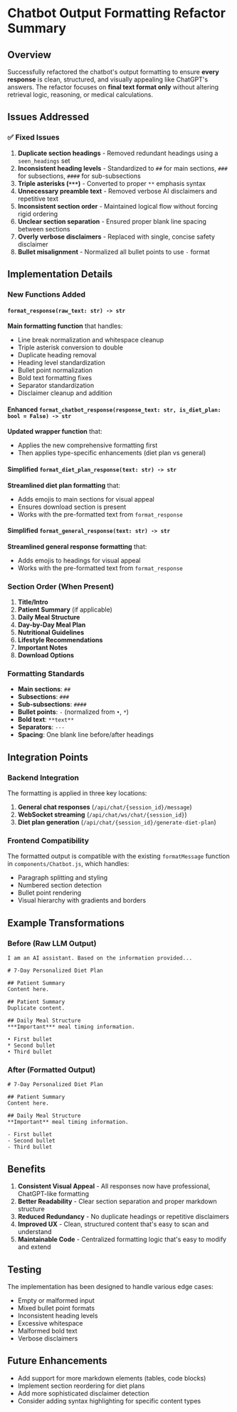 # Chatbot Output Formatting Refactor Summary

## Overview
Successfully refactored the chatbot's output formatting to ensure **every response** is clean, structured, and visually appealing like ChatGPT's answers. The refactor focuses on **final text format only** without altering retrieval logic, reasoning, or medical calculations.

## Issues Addressed

### ✅ Fixed Issues
1. **Duplicate section headings** - Removed redundant headings using a `seen_headings` set
2. **Inconsistent heading levels** - Standardized to `##` for main sections, `###` for subsections, `####` for sub-subsections
3. **Triple asterisks (`***`)** - Converted to proper `**` emphasis syntax
4. **Unnecessary preamble text** - Removed verbose AI disclaimers and repetitive text
5. **Inconsistent section order** - Maintained logical flow without forcing rigid ordering
6. **Unclear section separation** - Ensured proper blank line spacing between sections
7. **Overly verbose disclaimers** - Replaced with single, concise safety disclaimer
8. **Bullet misalignment** - Normalized all bullet points to use `-` format

## Implementation Details

### New Functions Added

#### `format_response(raw_text: str) -> str`
**Main formatting function** that handles:
- Line break normalization and whitespace cleanup
- Triple asterisk conversion to double
- Duplicate heading removal
- Heading level standardization
- Bullet point normalization
- Bold text formatting fixes
- Separator standardization
- Disclaimer cleanup and addition

#### Enhanced `format_chatbot_response(response_text: str, is_diet_plan: bool = False) -> str`
**Updated wrapper function** that:
- Applies the new comprehensive formatting first
- Then applies type-specific enhancements (diet plan vs general)

#### Simplified `format_diet_plan_response(text: str) -> str`
**Streamlined diet plan formatting** that:
- Adds emojis to main sections for visual appeal
- Ensures download section is present
- Works with the pre-formatted text from `format_response`

#### Simplified `format_general_response(text: str) -> str`
**Streamlined general response formatting** that:
- Adds emojis to headings for visual appeal
- Works with the pre-formatted text from `format_response`

### Section Order (When Present)
1. **Title/Intro**
2. **Patient Summary** (if applicable)
3. **Daily Meal Structure**
4. **Day-by-Day Meal Plan**
5. **Nutritional Guidelines**
6. **Lifestyle Recommendations**
7. **Important Notes**
8. **Download Options**

### Formatting Standards
- **Main sections**: `##`
- **Subsections**: `###`
- **Sub-subsections**: `####`
- **Bullet points**: `-` (normalized from `•`, `*`)
- **Bold text**: `**text**`
- **Separators**: `---`
- **Spacing**: One blank line before/after headings

## Integration Points

### Backend Integration
The formatting is applied in three key locations:
1. **General chat responses** (`/api/chat/{session_id}/message`)
2. **WebSocket streaming** (`/api/chat/ws/chat/{session_id}`)
3. **Diet plan generation** (`/api/chat/{session_id}/generate-diet-plan`)

### Frontend Compatibility
The formatted output is compatible with the existing `formatMessage` function in `components/Chatbot.js`, which handles:
- Paragraph splitting and styling
- Numbered section detection
- Bullet point rendering
- Visual hierarchy with gradients and borders

## Example Transformations

### Before (Raw LLM Output)
```
I am an AI assistant. Based on the information provided...

# 7-Day Personalized Diet Plan

## Patient Summary
Content here.

## Patient Summary
Duplicate content.

## Daily Meal Structure
***Important*** meal timing information.

• First bullet
* Second bullet
• Third bullet
```

### After (Formatted Output)
```
# 7-Day Personalized Diet Plan

## Patient Summary
Content here.

## Daily Meal Structure
**Important** meal timing information.

- First bullet
- Second bullet
- Third bullet
```

## Benefits
1. **Consistent Visual Appeal** - All responses now have professional, ChatGPT-like formatting
2. **Better Readability** - Clear section separation and proper markdown structure
3. **Reduced Redundancy** - No duplicate headings or repetitive disclaimers
4. **Improved UX** - Clean, structured content that's easy to scan and understand
5. **Maintainable Code** - Centralized formatting logic that's easy to modify and extend

## Testing
The implementation has been designed to handle various edge cases:
- Empty or malformed input
- Mixed bullet point formats
- Inconsistent heading levels
- Excessive whitespace
- Malformed bold text
- Verbose disclaimers

## Future Enhancements
- Add support for more markdown elements (tables, code blocks)
- Implement section reordering for diet plans
- Add more sophisticated disclaimer detection
- Consider adding syntax highlighting for specific content types
